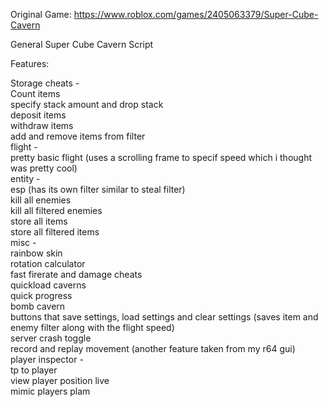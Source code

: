 Original Game: https://www.roblox.com/games/2405063379/Super-Cube-Cavern  
  
General Super Cube Cavern Script  
  
Features:  
  
Storage cheats -  
    Count items  
    specify stack amount and drop stack  
    deposit items  
    withdraw items  
    add and remove items from filter  
flight -   
    pretty basic flight (uses a scrolling frame to specif speed which i thought was pretty cool)  
entity -  
    esp (has its own filter similar to steal filter)  
    kill all enemies  
    kill all filtered enemies  
    store all items  
    store all filtered items  
misc -  
    rainbow skin  
    rotation calculator  
    fast firerate and damage cheats  
    quickload caverns  
    quick progress  
    bomb cavern  
    buttons that save settings, load settings and clear settings (saves item and enemy filter along with the flight speed)  
    server crash toggle  
    record and replay movement (another feature taken from my r64 gui)  
player inspector -  
    tp to player  
    view player position live  
    mimic players plam  

